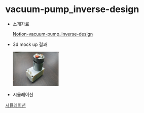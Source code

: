 # vacuum-pump_inverse-design

- 소개자료

  [Notion-vacuum-pump_inverse-design](https://www.notion.so/eorms6199/vacuum-pump_inverse-design-c1843483772d4107ac80f021d54556af)

- 3d mock up 결과

  <img width="30%" src="./3d_mock_up.jpg"/>  

- 시뮬레이션

[시뮬레이션](https://user-images.githubusercontent.com/87747013/150502728-860f9622-da24-4047-ac47-4433941aa31d.mp4)
